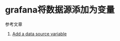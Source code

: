 # grafana将数据源添加为变量

参考文章

1. [Add a data source variable](https://grafana.com/docs/grafana/latest/variables/variable-types/add-data-source-variable/)

